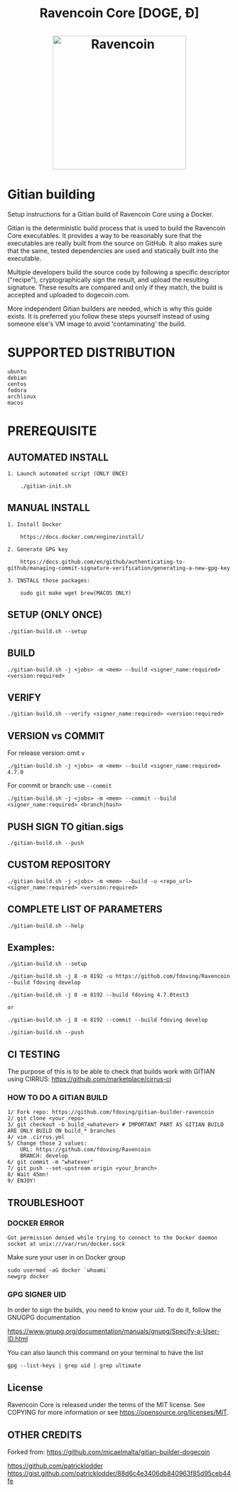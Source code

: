 <h1 align="center">
Ravencoin Core [DOGE, Ð]  
<br/><br/>
<img src="https://ravencoin.org/assets/img/media/logo-wide-sm-white.png" alt="Ravencoin" width="300"/>
</h1>

# Gitian building

Setup instructions for a Gitian build of Ravencoin Core using a Docker.

Gitian is the deterministic build process that is used to build the Ravencoin Core executables. It provides a way to be reasonably sure that the executables are really built from the source on GitHub. It also makes sure that the same, tested dependencies are used and statically built into the executable.

Multiple developers build the source code by following a specific descriptor ("recipe"), cryptographically sign the result, and upload the resulting signature. These results are compared and only if they match, the build is accepted and uploaded to dogecoin.com.

More independent Gitian builders are needed, which is why this guide exists. It is preferred you follow these steps yourself instead of using someone else's VM image to avoid 'contaminating' the build.


# SUPPORTED DISTRIBUTION

    ubuntu
    debian
    centos
    fedora
    archlinux
    macos

# PREREQUISITE
## AUTOMATED INSTALL
    1. Launch automated script (ONLY ONCE)

        ./gitian-init.sh

## MANUAL INSTALL
    1. Install Docker

        https://docs.docker.com/engine/install/

    2. Generate GPG key

        https://docs.github.com/en/github/authenticating-to-github/managing-commit-signature-verification/generating-a-new-gpg-key

    3. INSTALL those packages:

        sudo git make wget brew(MACOS ONLY)

    
## SETUP  (ONLY ONCE)
    ./gitian-build.sh --setup

## BUILD
    ./gitian-build.sh -j <jobs> -m <mem> --build <signer_name:required> <version:required>

## VERIFY
    ./gitian-build.sh --verify <signer_name:required> <version:required>

## VERSION vs COMMIT
  For release version: omit `v` 

    ./gitian-build.sh -j <jobs> -m <mem> --build <signer_name:required> 4.7.0

  For commit or branch: use `--commit`
    
    ./gitian-build.sh -j <jobs> -m <mem> --commit --build <signer_name:required> <branch|hash>

## PUSH SIGN TO gitian.sigs
    ./gitian-build.sh --push

## CUSTOM REPOSITORY
    ./gitian-build.sh -j <jobs> -m <mem> --build -u <repo_url> <signer_name:required> <version:required>

## COMPLETE LIST OF PARAMETERS
    ./gitian-build.sh --help

## Examples:
    ./gitian-build.sh --setup
    
    ./gitian-build.sh -j 8 -m 8192 -u https://github.com/fdoving/Ravencoin --build fdoving develop

    ./gitian-build.sh -j 8 -m 8192 --build fdoving 4.7.0test3

    or

    ./gitian-build.sh -j 8 -m 8192 --commit --build fdoving develop

    ./gitian-build.sh --push

## CI TESTING

The purpose of this is to be able to check that builds work with GITIAN using CIRRUS: https://github.com/marketplace/cirrus-ci

### HOW TO DO A GITIAN BUILD

    1/ Fork repo: https://github.com/fdoving/gitian-builder-ravencoin
    2/ git clone <your_repo>
    3/ git checkout -b build_<whatever> # IMPORTANT PART AS GITIAN BUILD ARE ONLY BUILD ON build_* branches
    4/ vim .cirrus.yml
    5/ Change those 2 values:
        URL: https://github.com/fdoving/Ravencoin
        BRANCH: develop
    6/ git commit -m "whatever"
    7/ git push --set-upstream origin <your_branch>
    8/ Wait 45mn!
    9/ ENJOY!

## TROUBLESHOOT
    
### DOCKER ERROR

    Got permission denied while trying to connect to the Docker daemon socket at unix:///var/run/docker.sock

Make sure your user in on Docker group

    sudo usermod -aG docker `whoami`
    newgrp docker


### GPG SIGNER UID

In order to sign the builds, you need to know your uid. To do it, follow the GNUGPG documentation

https://www.gnupg.org/documentation/manuals/gnupg/Specify-a-User-ID.html

You can also launch this command on your terminal to have the list

    gpg --list-keys | grep uid | grep ultimate

## License

Ravencoin Core is released under the terms of the MIT license. See COPYING for more information or see https://opensource.org/licenses/MIT.

## OTHER CREDITS

Forked from: https://github.com/micaelmalta/gitian-builder-dogecoin

https://github.com/patricklodder
https://gist.github.com/patricklodder/88d6c4e3406db840963f85d95ceb44fe

